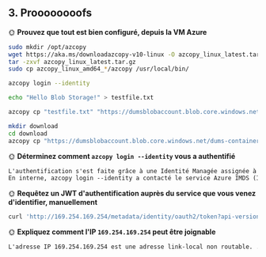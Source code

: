 ## 3. Proooooooofs

🌞 **Prouvez que tout est bien configuré, depuis la VM Azure**

```bash
sudo mkdir /opt/azcopy
wget https://aka.ms/downloadazcopy-v10-linux -O azcopy_linux_latest.tar.gz
tar -zxvf azcopy_linux_latest.tar.gz
sudo cp azcopy_linux_amd64_*/azcopy /usr/local/bin/
```
```bash
azcopy login --identity
```
```bash
echo "Hello Blob Storage!" > testfile.txt
```
```bash
azcopy cp "testfile.txt" "https://dumsblobaccount.blob.core.windows.net/dums-container/testfile.txt"
```
```bash
mkdir download
cd download
azcopy cp "https://dumsblobaccount.blob.core.windows.net/dums-container/testfile.txt" .
```

🌞 **Déterminez comment `azcopy login --identity` vous a authentifié**

```txt
L'authentification s'est faite grâce à une Identité Managée assignée à la machine virtuelle.
En interne, azcopy login --identity a contacté le service Azure IMDS (Instance Metadata Service) sur une adresse IP spéciale (169.254.169.254) pour obtenir un JSON Web Token (JWT). Ce token a été généré par Azure et est un justificatif d'identité temporaire pour la machine virtuelle. Le rôle que tu as configuré avec Terraform (Storage Blob Data Contributor) a donné à cette identité managée les autorisations nécessaires pour accéder au conteneur de stockage, ce que le JWT certifie.
```

🌞 **Requêtez un JWT d'authentification auprès du service que vous venez d'identifier, manuellement**

```bash
curl 'http://169.254.169.254/metadata/identity/oauth2/token?api-version=2018-02-01&resource=https%3A%2F%2Fstorage.azure.com%2F' -H 'Metadata: true'
```

🌞 **Expliquez comment l'IP `169.254.169.254` peut être joignable**

```txt
L'adresse IP 169.254.169.254 est une adresse link-local non routable. . Elle n'est accessible que depuis la machine virtuelle elle-même, et non depuis Internet. Le système d'exploitation de la VM a une règle de routage spécifique qui redirige les paquets destinés à cette adresse vers le service Azure IMDS (Instance Metadata Service) de l'hôte sous-jacent. C'est une porte dérobée sécurisée qui permet à la VM de communiquer avec la plateforme Azure pour obtenir des informations (comme des métadonnées ou des JWT d'authentification) sans avoir besoin d'un accès internet public.
```

